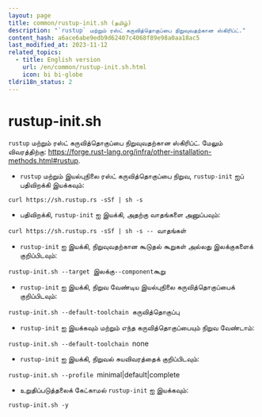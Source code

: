 ```yaml
---
layout: page
title: common/rustup-init.sh (தமிழ்)
description: "`rustup` மற்றும் ரஸ்ட் கருவித்தொகுப்பை நிறுவுவதற்கான ஸ்கிரிப்ட்."
content_hash: a6ace6abe9edb9d62407c4068f89e98a0aa18ac5
last_modified_at: 2023-11-12
related_topics:
  - title: English version
    url: /en/common/rustup-init.sh.html
    icon: bi bi-globe
tldri18n_status: 2
---
```

# rustup-init.sh

`rustup` மற்றும் ரஸ்ட் கருவித்தொகுப்பை நிறுவுவதற்கான ஸ்கிரிப்ட்.
மேலும் விவரத்திற்கு: <https://forge.rust-lang.org/infra/other-installation-methods.html#rustup>.

- `rustup` மற்றும் இயல்புநிலை ரஸ்ட் கருவித்தொகுப்பை நிறுவ, `rustup-init` ஐப் பதிவிறக்கி இயக்கவும்:

`curl https://sh.rustup.rs -sSf | sh -s`

- பதிவிறக்கி, `rustup-init` ஐ இயக்கி, அதற்கு வாதங்களை அனுப்பவும்:

`curl https://sh.rustup.rs -sSf | sh -s -- `<span class="tldr-var badge badge-pill bg-dark-lm bg-white-dm text-white-lm text-dark-dm font-weight-bold">வாதங்கள்</span>

- `rustup-init` ஐ இயக்கி, நிறுவுவதற்கான கூடுதல் கூறுகள் அல்லது இலக்குகளைக் குறிப்பிடவும்:

`rustup-init.sh --target `<span class="tldr-var badge badge-pill bg-dark-lm bg-white-dm text-white-lm text-dark-dm font-weight-bold">இலக்கு</span>` --component `<span class="tldr-var badge badge-pill bg-dark-lm bg-white-dm text-white-lm text-dark-dm font-weight-bold">கூறு</span>

- `rustup-init` ஐ இயக்கி, நிறுவ வேண்டிய இயல்புநிலை கருவித்தொகுப்பைக் குறிப்பிடவும்:

`rustup-init.sh --default-toolchain `<span class="tldr-var badge badge-pill bg-dark-lm bg-white-dm text-white-lm text-dark-dm font-weight-bold">கருவித்தொகுப்பு</span>

- `rustup-init` ஐ இயக்கவும் மற்றும் எந்த கருவித்தொகுப்பையும் நிறுவ வேண்டாம்:

`rustup-init.sh --default-toolchain `<span class="tldr-var badge badge-pill bg-dark-lm bg-white-dm text-white-lm text-dark-dm font-weight-bold">none</span>

- `rustup-init` ஐ இயக்கி, நிறுவல் சுயவிவரத்தைக் குறிப்பிடவும்:

`rustup-init.sh --profile `<span class="tldr-var badge badge-pill bg-dark-lm bg-white-dm text-white-lm text-dark-dm font-weight-bold">minimal|default|complete</span>

- உறுதிப்படுத்தலைக் கேட்காமல் `rustup-init` ஐ இயக்கவும்:

`rustup-init.sh -y`
